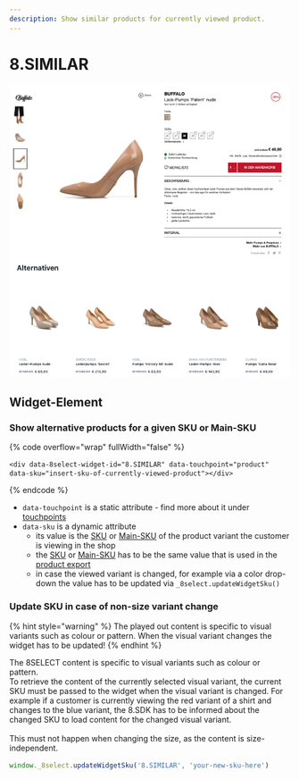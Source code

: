 ```yaml
---
description: Show similar products for currently viewed product.
---
```


# 8.SIMILAR

![similar shoes](../.gitbook/assets/8.SIMILAR-beta-outletcity.png)

## Widget-Element

### **Show alternative products for a given SKU or Main-SKU**

{% code overflow="wrap" fullWidth="false" %}
```markup
<div data-8select-widget-id="8.SIMILAR" data-touchpoint="product" data-sku="insert-sku-of-currently-viewed-product"></div>
```
{% endcode %}

* `data-touchpoint` is a static attribute - find more about it under [touchpoints](touchpoints/)
* `data-sku` is a dynamic attribute
  * its value is the [SKU](../product-export/base-data/details.md#sku-sku) or [Main-SKU](../product-export/base-data/details.md#main-sku-main-sku) of the product variant the customer is viewing in the shop
  * the [SKU](../product-export/base-data/details.md#sku-sku) or [Main-SKU](../product-export/base-data/details.md#main-sku-main-sku) has to be the same value that is used in the [product export](../integration/produkt-export.md)
  * in case the viewed variant is changed, for example via a color drop-down the value has to be updated via `_8select.updateWidgetSku()`

### Update SKU in case of non-size variant change

{% hint style="warning" %}
The played out content is specific to visual variants such as colour or pattern. When the visual variant changes the widget has to be updated!
{% endhint %}

The 8SELECT content is specific to visual variants such as colour or pattern. \
To retrieve the content of the currently selected visual variant, the current SKU must be passed to the widget when the visual variant is changed. For example if a customer is currently viewing the red variant of a shirt and changes to the blue variant, the 8.SDK has to be informed about the changed SKU to load content for the changed visual variant.\
\
This must not happen when changing the size, as the content is size-independent.

```javascript
window._8select.updateWidgetSku('8.SIMILAR', 'your-new-sku-here')
```
